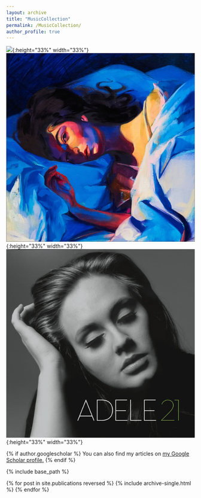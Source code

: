 ```yaml
---
layout: archive
title: "MusicCollection"
permalink: /MusicCollection/
author_profile: true
---
```



![](/images/Album/Norman20%F_____g20%Rockwell!.jpg){:height="33%" width="33%"}   ![](/images/Album/Melodrama.jpg){:height="33%" width="33%"}    ![](/images/Album/21.jpg){:height="33%" width="33%"}


{% if author.googlescholar %}
  You can also find my articles on <u><a href="{{author.googlescholar}}">my Google Scholar profile</a>.</u>
{% endif %}

{% include base_path %}

{% for post in site.publications reversed %}
  {% include archive-single.html %}
{% endfor %}
